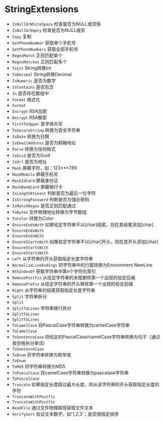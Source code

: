 # StringExtensions
- <code>IsNullOrWhiteSpace</code> 检查是否为NULL或空格
- <code>IsNullOrEmpty</code> 检查是否为NULL或空
- <code>Copy</code> 复制
- <code>GetPhoneNumber</code> 获取单个手机号
- <code>GetPhoneNumbers</code> 获取全部手机号
- <code>RegexMatch</code> 正则匹配单个
- <code>RegexMatches</code> 正则匹配多个
- <code>ToInt</code> String转换Int
- <code>ToDecimal</code> String转换Decimal
- <code>IsNumeric</code> 是否为数字
- <code>IsContains</code> 是否包含
- <code>In</code> 是否存在数组中
- <code>Format</code> 格式化
- <code>Format</code> 
- <code>Encrypt</code> RSA加密
- <code>Decrypt</code> RSA解密
- <code>FirstToUpper</code> 首字母大写
- <code>ToSecureString</code> 转换为安全字符串
- <code>IsDate</code> 转换为日期
- <code>IsEmailAddress</code> 是否为邮箱地址
- <code>Parse</code> 转换为任何格式
- <code>IsGuid</code> 是否为Guid
- <code>IsUrl</code> 是否为地址
- <code>Mask</code> 屏蔽字符，如：123***789
- <code>MaskMobile</code> 屏蔽手机号
- <code>MaskIdCard</code> 屏蔽身份证
- <code>MaskBankCard</code> 屏蔽银行卡
- <code>IsLengthAtLeast</code> 判断是否为最后一位字符
- <code>IsStrongPassword</code> 判断是否为强壮密码
- <code>IsMatchRegex</code> 是否正则匹配通过
- <code>ToBytes</code> 文件物理地址转换为字节数组
- <code>ToColor</code> 转换为Color
- <code>EnsureEndsWith</code> 如果给定字符串不以[char]结尾，则在其结尾添加[char]
- <code>EnsureEndsWith</code> 
- <code>EnsureEndsWith</code> 
- <code>EnsureStartsWith</code> 如果给定字符串不以[char]开头，则在其开头添加[char]
- <code>EnsureStartsWith</code> 
- <code>EnsureStartsWith</code> 
- <code>Left</code> 从字符串的开头获取指定长度字符串
- <code>NormalizeLineEndings</code> 将字符串中的行尾转换为Environment.NewLine
- <code>NthIndexOf</code> 获取字符串中第n个字符的索引
- <code>RemovePostFix</code> 从给定字符串的末尾删除第一个出现的给定后缀
- <code>RemovePreFix</code> 从给定字符串的开头移除第一个出现的给定前缀
- <code>Right</code> 从字符串的结尾获取指定长度字符串
- <code>Split</code> 字符串拆分
- <code>Split</code> 
- <code>SplitToLines</code> 字符串换行拆分
- <code>SplitToLines</code> 
- <code>SplitToLines</code> 
- <code>ToCamelCase</code> 将PascalCase字符串转换为camelCase字符串
- <code>ToCamelCase</code> 
- <code>ToSentenceCase</code> 将给定的PascalCase/camelCase字符串转换为句子（通过按空格拆分单词）
- <code>ToSentenceCase</code> 
- <code>ToEnum</code> 将字符串转换为枚举值
- <code>ToEnum</code> 
- <code>ToMd5</code> 将字符串转换为MD5
- <code>ToPascalCase</code> 将camelCase字符串转换为pascalase字符串
- <code>ToPascalCase</code> 
- <code>Truncate</code> 如果指定长度超过最大长度，则从该字符串的开头获取指定长度的字符
- <code>TruncateWithPostfix</code> 
- <code>TruncateWithPostfix</code> 
- <code>ReadFile</code> 通过文件物理路径获取文件文本
- <code>VerifySort</code> 验证文本数字，如'1,2,3'；是否按指定排序